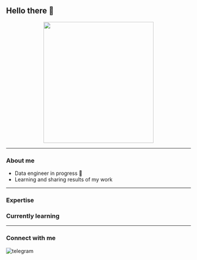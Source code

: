 ## Hello there 👋

<div align="center">
  <img src="https://img2.joyreactor.cc/pics/post/full/%D0%B3%D0%B8%D1%84%D0%BA%D0%B8-Pixel-Art-lo-fi-girl-7209120.gif" width="300" height="330"/>
</div>

---

### About me

- Data engineer in progress 🚀 
- Learning and sharing results of my work

---

### Expertise

### Currently learning

---

### Connect with me 
[<img align="left" alt="telegram" src="https://img.shields.io/badge/-telegram-red?color=white&logo=telegram&logoColor=blue" />](https://t.me/angsmnva)




<!--
**angsmnva/angsmnva** is a ✨ _special_ ✨ repository because its `README.md` (this file) appears on your GitHub profile.

Here are some ideas to get you started:

- 🔭 I’m currently working on ...
- 🌱 I’m currently learning ...
- 👯 I’m looking to collaborate on ...
- 🤔 I’m looking for help with ...
- 💬 Ask me about ...
- 📫 How to reach me: ...
- 😄 Pronouns: ...
- ⚡ Fun fact: ...
-->
